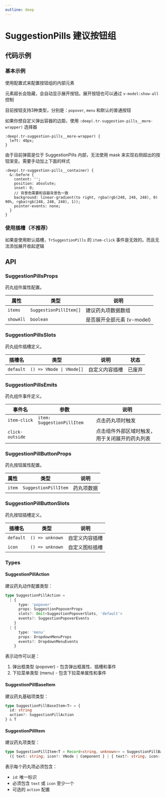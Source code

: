 ```yaml
---
outline: deep
---
```


# SuggestionPills 建议按钮组

## 代码示例

### 基本示例

使用配置式来配置按钮组的内部元素

元素超长会隐藏，会自动显示展开按钮。展开按钮也可以通过 `v-model:show-all` 控制

目前按钮支持3种类型，分别是：`popover`, `menu` 和默认的普通按钮

<demo vue="../../demos/suggestion/pills-popper-config.vue" />

如果你想自定义弹出容器的边距，使用 `:deep(.tr-suggestion-pills__more-wrapper)` 选择器

```less
:deep(.tr-suggestion-pills__more-wrapper) {
  left: 40px;
}
```

由于目前弹窗是位于 SuggestionPills 内部，无法使用 mask 来实现右侧超出的按钮渐变。需要手动加上下面的样式

```less
:deep(.tr-suggestion-pills__container) {
  &::before {
    content: '';
    position: absolute;
    inset: 0;
    // 背景色需要和容器背景色一致
    background: linear-gradient(to right, rgba(rgb(248, 248, 248), 0) 90%, rgba(rgb(248, 248, 248), 1));
    pointer-events: none;
  }
}
```

### 使用插槽（不推荐）

如果是使用默认插槽，`TrSuggestionPills` 的 `item-click` 事件是无效的。而且无法添加展开收起逻辑

<demo vue="../../demos/suggestion/pills-popper.vue" />

## API

### SuggestionPillsProps

药丸组件属性配置。

| 属性      | 类型                   | 说明                       |
| --------- | ---------------------- | -------------------------- |
| `items`   | `SuggestionPillItem[]` | 建议药丸项数据数组         |
| `showAll` | `boolean`              | 是否展开全部元素 (v-model) |

### SuggestionPillsSlots

药丸组件插槽定义。

| 插槽名    | 类型                     | 说明           | 状态   |
| --------- | ------------------------ | -------------- | ------ |
| `default` | `() => VNode \| VNode[]` | 自定义内容插槽 | 已废弃 |

### SuggestionPillsEmits

药丸组件事件定义。

| 事件名          | 参数                       | 说明                                           |
| --------------- | -------------------------- | ---------------------------------------------- |
| `item-click`    | `item: SuggestionPillItem` | 点击药丸项时触发                               |
| `click-outside` |                            | 点击组件外部区域时触发，用于关闭展开的药丸列表 |

### SuggestionPillButtonProps

药丸按钮属性配置。

| 属性   | 类型                 | 说明       |
| ------ | -------------------- | ---------- |
| `item` | `SuggestionPillItem` | 药丸项数据 |

### SuggestionPillButtonSlots

药丸按钮插槽定义。

| 插槽名    | 类型            | 说明           |
| --------- | --------------- | -------------- |
| `default` | `() => unknown` | 自定义内容插槽 |
| `icon`    | `() => unknown` | 自定义图标插槽 |

### Types

#### SuggestionPillAction

建议药丸动作配置类型：

```typescript
type SuggestionPillAction =
  | {
      type: 'popover'
      props: SuggestionPopoverProps
      slots?: Omit<SuggestionPopoverSlots, 'default'>
      events?: SuggestionPopoverEvents
    }
  | {
      type: 'menu'
      props: DropdownMenuProps
      events?: DropdownMenuEvents
    }
```

表示动作可以是：

1. 弹出框类型 (popover) - 包含弹出框属性、插槽和事件
2. 下拉菜单类型 (menu) - 包含下拉菜单属性和事件

#### SuggestionPillBaseItem

建议药丸基础项类型：

```typescript
type SuggestionPillBaseItem<T> = {
  id: string
  action?: SuggestionPillAction
} & T
```

#### SuggestionPillItem

建议药丸项类型：

```typescript
type SuggestionPillItem<T = Record<string, unknown>> = SuggestionPillBaseItem<T> &
  ({ text: string; icon?: VNode | Component } | { text?: string; icon: VNode | Component })
```

表示每个药丸项必须包含：

- `id`: 唯一标识
- 必须包含 `text` 或 `icon` 至少一个
- 可选的 `action` 配置
